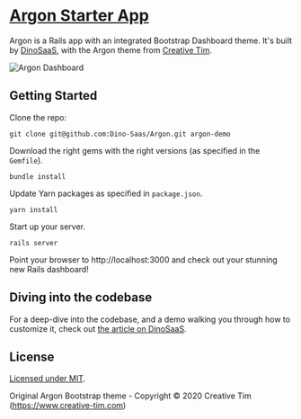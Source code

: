 # [Argon Starter App](https://www.dinosaas.com/articles/starter-app-1-argon)

Argon is a Rails app with an integrated Bootstrap Dashboard theme. It's built by [DinoSaaS](https://www.dinosaas.com/), with the Argon theme from [Creative Tim](https://www.creative-tim.com/product/argon-dashboard/?ref=dinosaas.com).


![Argon Dashboard](https://res.cloudinary.com/do0vbqz18/image/upload/v1599750892/DinoSaas/argon-dashboard.png)

## Getting Started
Clone the repo:

`git clone git@github.com:Dino-Saas/Argon.git argon-demo`

Download the right gems with the right versions (as specified in the `Gemfile`).

`bundle install`

Update Yarn packages as specified in `package.json`.

`yarn install`

Start up your server.

`rails server`

Point your browser to http://localhost:3000 and check out your stunning new Rails dashboard!

## Diving into the codebase
For a deep-dive into the codebase, and a demo walking you through how to customize it, check out [the article on DinoSaaS](https://www.dinosaas.com/articles/starter-app-1-argon).

## License
[Licensed under MIT](https://github.com/Dino-SaaS/Argon/blob/master/LICENSE.md).

Original Argon Bootstrap theme - Copyright © 2020 Creative Tim (https://www.creative-tim.com)
